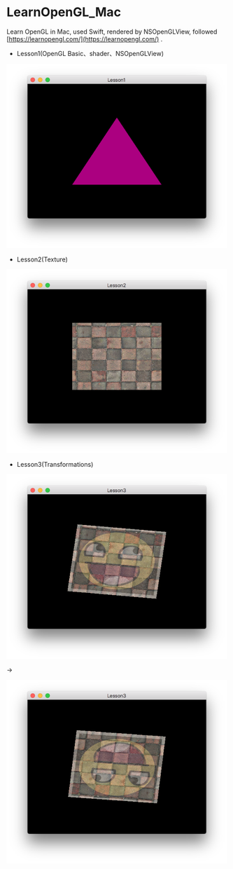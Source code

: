 # LearnOpenGL_Mac
Learn OpenGL in Mac, used Swift, rendered by NSOpenGLView, followed [https://learnopengl.com/](https://learnopengl.com/) .

- Lesson1(OpenGL Basic、shader、NSOpenGLView)

![Lesson1](./ScreenShot/Lesson1.png)

- Lesson2(Texture)

![Lesson2](./ScreenShot/Lesson2.png)

- Lesson3(Transformations)

![Lesson3](./ScreenShot/Lesson3-2.png) 

-> 

![Lesson3](./ScreenShot/Lesson3-1.png)
